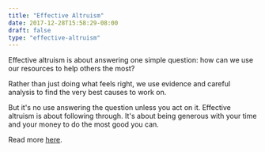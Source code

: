 ```yaml
---
title: "Effective Altruism"
date: 2017-12-28T15:58:29-08:00
draft: false
type: "effective-altruism"
---
```


Effective altruism is about answering one simple question: how can we use our resources to help others the most?

Rather than just doing what feels right, we use evidence and careful analysis to find the very best causes to work on.

But it's no use answering the question unless you act on it. Effective altruism is about following through. It's about being generous with your time and your money to do the most good you can.

Read more [here](https://www.effectivealtruism.org/articles/introduction-to-effective-altruism/).
